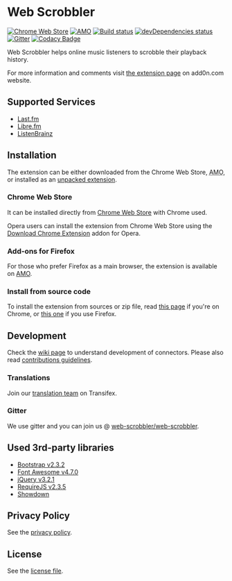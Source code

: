 # Web Scrobbler

[![Chrome Web Store][22]][1]
[![AMO][23]][15]
[![Build status][2]][3]
[![devDependencies status][6]][7]
[![Gitter][4]][5]
[![Codacy Badge][29]][30]

Web Scrobbler helps online music listeners to scrobble their playback history. 

For more information and comments visit [the extension page][12] on add0n.com website.

## Supported Services

- [Last.fm][8]
- [Libre.fm][26]
- [ListenBrainz][27]

## Installation

The extension can be either downloaded from the Chrome Web Store, <abbr title="addons.mozilla.org">AMO</abbr>, or installed as an [unpacked extension][9].

### Chrome Web Store

It can be installed directly from [Chrome Web Store][1] with Chrome used.

Opera users can install the extension from Chrome Web Store using the [Download Chrome Extension][13] addon for Opera.

### Add-ons for Firefox

For those who prefer Firefox as a main browser, the extension is available on [AMO][15].

### Install from source code

To install the extension from sources or zip file, read [this page][24] if you're on Chrome, or [this one][25] if you use Firefox.

## Development

Check the [wiki page][10] to understand development of connectors. Please also read [contributions guidelines](.github/CONTRIBUTING.md).

### Translations

Join our [translation team][21] on Transifex.

### Gitter

We use gitter and you can join us @ [web-scrobbler/web-scrobbler][5].

## Used 3rd-party libraries

* [Bootstrap v2.3.2][16]
* [Font Awesome v4.7.0][17]
* [jQuery v3.2.1][18]
* [RequireJS v2.3.5][19]
* [Showdown][28]

## Privacy Policy

See the [privacy policy][11].

## License

See the [license file](LICENSE.md).

[1]: https://chrome.google.com/webstore/detail/lastfm-scrobbler/hhinaapppaileiechjoiifaancjggfjm
[2]: https://api.travis-ci.org/web-scrobbler/web-scrobbler.svg
[3]: https://travis-ci.org/web-scrobbler/web-scrobbler
[4]: https://badges.gitter.im/Join%20Chat.svg
[5]: https://gitter.im/david-sabata/web-scrobbler
[6]: https://david-dm.org/web-scrobbler/web-scrobbler/dev-status.svg
[7]: https://david-dm.org/web-scrobbler/web-scrobbler?type=dev
[8]: http://www.last.fm/
[9]: https://developer.chrome.com/extensions/getstarted#unpacked
[10]: https://github.com/web-scrobbler/web-scrobbler/wiki/Connectors-development
[11]: src/PRIVACY.md
[12]: http://add0n.com/lastfm-scrobbler.html
[13]: https://addons.opera.com/extensions/details/app_id/kipjbhgniklcnglfaldilecjomjaddfi
[15]: https://addons.mozilla.org/en-US/firefox/addon/web-scrobbler/
[21]: https://www.transifex.com/web-scrobbler/web-scrobbler/dashboard/
[22]: https://img.shields.io/chrome-web-store/v/hhinaapppaileiechjoiifaancjggfjm.svg
[23]: https://img.shields.io/amo/v/web-scrobbler.svg
[24]: https://github.com/web-scrobbler/web-scrobbler/wiki/Install-an-unpacked-extension
[25]: https://github.com/web-scrobbler/web-scrobbler/wiki/Install-a-temporary-add-on
[26]: https://libre.fm/
[27]: https://listenbrainz.org/
[29]: https://api.codacy.com/project/badge/Grade/bb2841f875014aaea6a354da6c96bdee
[30]: https://www.codacy.com/app/inverse/web-scrobbler

[16]: http://getbootstrap.com/2.3.2/assets/bootstrap.zip
[17]: http://fontawesome.io/assets/font-awesome-4.7.0.zip
[18]: http://code.jquery.com/jquery-3.2.1.min.js
[19]: http://requirejs.org/docs/release/2.3.5/minified/require.js
[28]: https://github.com/showdownjs/showdown/archive/1.9.0.zip
